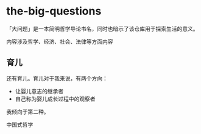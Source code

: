# the-big-questions
「大问题」是一本简明哲学导论书名，同时也暗示了该仓库用于探索生活的意义。

内容涉及哲学、经济、社会、法律等方面内容

## 育儿
还有育儿。育儿对于我来说，有两个方向：
- 让婴儿意志的继承者
- 自己称为婴儿成长过程中的观察者

我倾向于第二种。

中国式哲学

